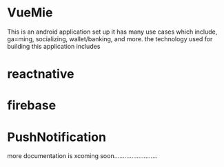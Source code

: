 # VueMie
This is an android application set up
it has many use cases which include, ga=ming, socializing, wallet/banking, and more.
the technology used for building this application includes
# reactnative
# firebase
# PushNotification

more documentation is xcoming soon.........................
